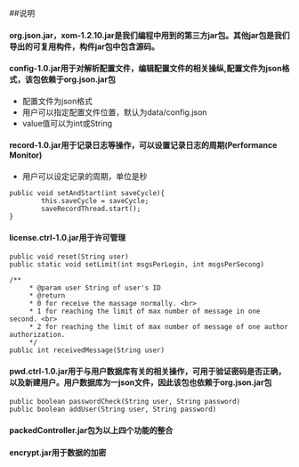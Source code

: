 ##说明
#### org.json.jar，xom-1.2.10.jar是我们编程中用到的第三方jar包。其他jar包是我们导出的可复用构件，构件jar包中包含源码。


#### config-1.0.jar用于对解析配置文件，编辑配置文件的相关操纵,配置文件为json格式，该包依赖于org.json.jar包

+ 配置文件为json格式
+ 用户可以指定配置文件位置，默认为data/config.json
+ value值可以为int或String

#### record-1.0.jar用于记录日志等操作，可以设置记录日志的周期(Performance Monitor)

+ 用户可以设定记录的周期，单位是秒

```
public void setAndStart(int saveCycle){
		this.saveCycle = saveCycle;
		saveRecordThread.start();
}
```

#### license.ctrl-1.0.jar用于许可管理

```
public void reset(String user)
public static void setLimit(int msgsPerLogin, int msgsPerSecong)

/**
	 * @param user String of user's ID
	 * @return
	 * 0 for receive the massage normally. <br>
	 * 1 for reaching the limit of max number of message in one second. <br>
	 * 2 for reaching the limit of max number of message of one author authorization.
	 */
public int receivedMessage(String user)
```

#### pwd.ctrl-1.0.jar用于与用户数据库有关的相关操作，可用于验证密码是否正确，以及新建用户。用户数据库为一json文件，因此该包也依赖于org.json.jar包

```
public boolean passwordCheck(String user, String password)
public boolean addUser(String user, String password)
```

#### packedController.jar包为以上四个功能的整合

#### encrypt.jar用于数据的加密

